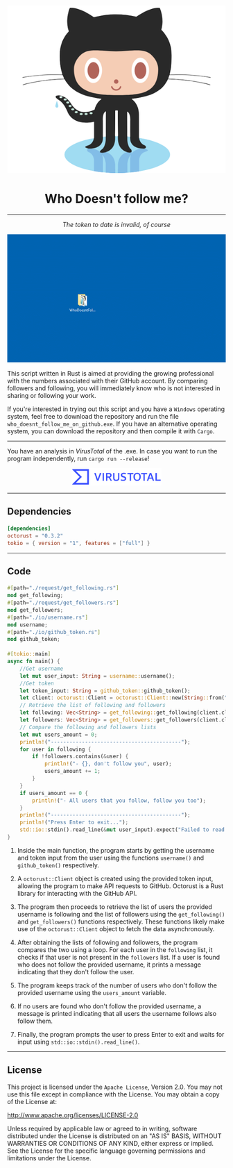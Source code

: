 <div align="center">

![logo](logo.png)

# Who Doesn't follow me?

---

*The token to date is invalid, of course*

![gif](gif.gif)

</div>

This script written in Rust is aimed at providing the growing professional with the numbers associated with their GitHub account. By comparing followers and following, you will immediately know who is not interested in sharing or following your work.

If you're interested in trying out this script and you have a `Windows` operating system, feel free to download the repository and run the file `who_doesnt_follow_me_on_github.exe`. If you have an alternative operating system, you can download the repository and then compile it with `Cargo`.

---

You have an analysis in *VirusTotal* of the .exe. In case you want to run the program independently, run `cargo run --release`!

<div align="center">
  <a href="https://www.virustotal.com/gui/url/6ab0a1c7d0b1066b3a4b7f7d2efb4419cae1c867027fe3146b54f9f7384f98c0/detection">
    <img src="./VTlogo.png" alt="VirusTotalImage" height="40">
  </a>
</div>

---

## Dependencies

```toml
[dependencies]
octorust = "0.3.2"
tokio = { version = "1", features = ["full"] }
```

---

## Code

```rust
#[path="./request/get_following.rs"]
mod get_following;
#[path="./request/get_followers.rs"]
mod get_followers;
#[path="./io/username.rs"]
mod username;
#[path="./io/github_token.rs"]
mod github_token;

#[tokio::main]
async fn main() {
    //Get username
    let mut user_input: String = username::username();
    //Get token
    let token_input: String = github_token::github_token();
    let client: octorust::Client = octorust::Client::new(String::from("User"), octorust::auth::Credentials::Token(token_input.to_string())).unwrap();
    // Retrieve the list of following and followers
    let following: Vec<String> = get_following::get_following(client.clone(), &user_input).await;
    let followers: Vec<String> = get_followers::get_followers(client.clone(), &user_input).await;
    // Compare the following and followers lists
    let mut users_amount = 0;
    println!("------------------------------------------");
    for user in following {
        if !followers.contains(&user) {
            println!("- {}, don't follow you", user);
            users_amount += 1;
        }
    }
    if users_amount == 0 {
        println!("- All users that you follow, follow you too");
    }
    println!("------------------------------------------");
    println!("Press Enter to exit...");
    std::io::stdin().read_line(&mut user_input).expect("Failed to read line");
}
```

1. Inside the main function, the program starts by getting the username and token input from the user using the functions `username()` and `github_token()` respectively.

2. A `octorust::Client` object is created using the provided token input, allowing the program to make API requests to GitHub. Octorust is a Rust library for interacting with the GitHub API.

3. The program then proceeds to retrieve the list of users the provided username is following and the list of followers using the `get_following()` and `get_followers()` functions respectively. These functions likely make use of the `octorust::Client` object to fetch the data asynchronously.

4. After obtaining the lists of following and followers, the program compares the two using a loop. For each user in the `following` list, it checks if that user is not present in the `followers` list. If a user is found who does not follow the provided username, it prints a message indicating that they don't follow the user.

5. The program keeps track of the number of users who don't follow the provided username using the `users_amount` variable.

6. If no users are found who don't follow the provided username, a message is printed indicating that all users the username follows also follow them.

7. Finally, the program prompts the user to press Enter to exit and waits for input using `std::io::stdin().read_line()`.

---

## License

This project is licensed under the `Apache License`, Version 2.0. You may not use this file except in compliance with the License. You may obtain a copy of the License at:

http://www.apache.org/licenses/LICENSE-2.0

Unless required by applicable law or agreed to in writing, software distributed under the License is distributed on an "AS IS" BASIS, WITHOUT WARRANTIES OR CONDITIONS OF ANY KIND, either express or implied. See the License for the specific language governing permissions and limitations under the License.
